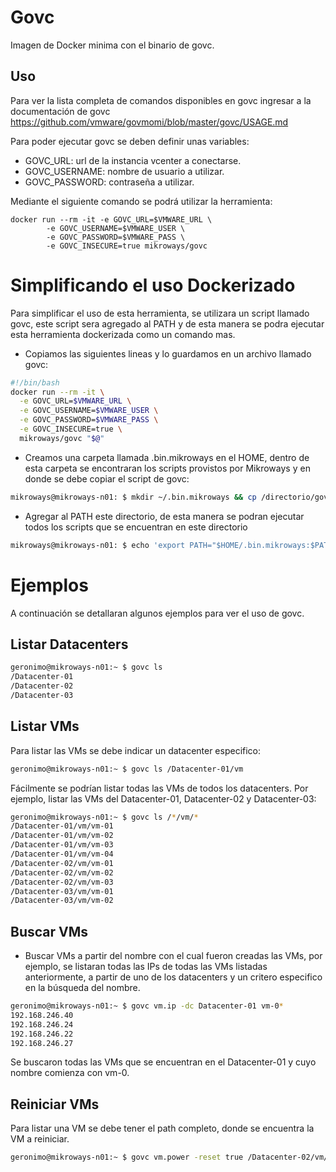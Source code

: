 # Govc

Imagen de Docker minima con el binario de govc.

## Uso

Para ver la lista completa de comandos disponibles en govc ingresar a la documentación de govc https://github.com/vmware/govmomi/blob/master/govc/USAGE.md


Para poder ejecutar govc se deben definir unas variables:
- GOVC_URL: url de la instancia vcenter a conectarse.
- GOVC_USERNAME: nombre de usuario a utilizar.
- GOVC_PASSWORD: contraseña a utilizar.

Mediante el siguiente comando se podrá utilizar la herramienta:
```console
docker run --rm -it -e GOVC_URL=$VMWARE_URL \ 
		-e GOVC_USERNAME=$VMWARE_USER \
		-e GOVC_PASSWORD=$VMWARE_PASS \
		-e GOVC_INSECURE=true mikroways/govc
```


# Simplificando el uso Dockerizado

Para simplificar el uso de esta herramienta, se utilizara un script llamado govc, este script sera agregado al PATH y de esta manera se podra ejecutar esta herramienta dockerizada como un comando mas.


* Copiamos las siguientes lineas y lo guardamos en un archivo llamado govc:

```bash
#!/bin/bash
docker run --rm -it \
  -e GOVC_URL=$VMWARE_URL \
  -e GOVC_USERNAME=$VMWARE_USER \
  -e GOVC_PASSWORD=$VMWARE_PASS \
  -e GOVC_INSECURE=true \
  mikroways/govc "$@" 
```

* Creamos una carpeta llamada .bin.mikroways en el HOME, dentro de esta carpeta se encontraran los scripts provistos por Mikroways y en donde se debe copiar el script de govc:

```bash
mikroways@mikroways-n01: $ mkdir ~/.bin.mikroways && cp /directorio/govc ~/.bin.mikroways/
```

* Agregar al PATH este directorio, de esta manera se podran ejecutar todos los scripts que se encuentran en este directorio
 
```bash
mikroways@mikroways-n01: $ echo 'export PATH="$HOME/.bin.mikroways:$PATH"' >> ~/.bashrc
```


# Ejemplos

A continuación se detallaran algunos ejemplos para ver el uso de govc.

## Listar Datacenters

```bash
geronimo@mikroways-n01:~ $ govc ls
/Datacenter-01
/Datacenter-02
/Datacenter-03
```

## Listar VMs

Para listar las VMs se debe indicar un datacenter especifico:

```bash
geronimo@mikroways-n01:~ $ govc ls /Datacenter-01/vm
```

Fácilmente se podrían listar todas las VMs de todos los datacenters. Por ejemplo, listar las VMs del Datacenter-01, Datacenter-02 y Datacenter-03:

```bash
geronimo@mikroways-n01:~ $ govc ls /*/vm/*
/Datacenter-01/vm/vm-01
/Datacenter-01/vm/vm-02
/Datacenter-01/vm/vm-03
/Datacenter-01/vm/vm-04
/Datacenter-02/vm/vm-01
/Datacenter-02/vm/vm-02
/Datacenter-02/vm/vm-03
/Datacenter-03/vm/vm-01
/Datacenter-03/vm/vm-02
```

## Buscar VMs

* Buscar VMs a partir del nombre con el cual fueron creadas las VMs, por ejemplo, se listaran todas las IPs de todas las VMs listadas anteriormente, a partir de uno de los datacenters y un critero especifico en la búsqueda del nombre.

```bash
geronimo@mikroways-n01:~ $ govc vm.ip -dc Datacenter-01 vm-0*
192.168.246.40
192.168.246.24
192.168.246.22
192.168.246.27
```
Se buscaron todas las VMs que se encuentran en el Datacenter-01 y cuyo nombre comienza con vm-0.

## Reiniciar VMs

Para listar una VM se debe tener el path completo, donde se encuentra la VM a reiniciar.

```bash
geronimo@mikroways-n01:~ $ govc vm.power -reset true /Datacenter-02/vm/vm-02
```
